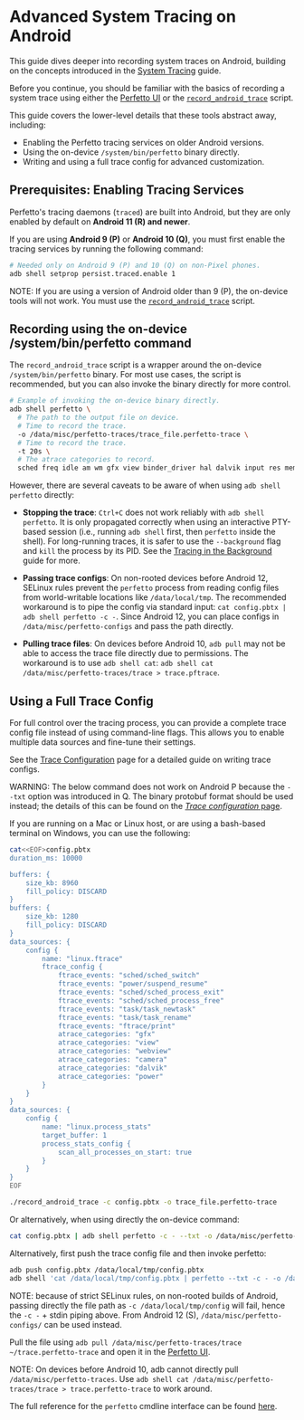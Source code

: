 # Advanced System Tracing on Android

This guide dives deeper into recording system traces on Android, building on the
concepts introduced in the
[System Tracing](/docs/getting-started/system-tracing.md) guide.

Before you continue, you should be familiar with the basics of recording a
system trace using either the
[Perfetto UI](/docs/getting-started/system-tracing.md#android-perfetto-ui) or
the
[`record_android_trace`](/docs/getting-started/system-tracing.md#android-command-line)
script.

This guide covers the lower-level details that these tools abstract away,
including:

- Enabling the Perfetto tracing services on older Android versions.
- Using the on-device `/system/bin/perfetto` binary directly.
- Writing and using a full trace config for advanced customization.

## Prerequisites: Enabling Tracing Services

Perfetto's tracing daemons (`traced`) are built into Android, but they are only
enabled by default on **Android 11 (R) and newer**.

If you are using **Android 9 (P)** or **Android 10 (Q)**, you must first enable
the tracing services by running the following command:

```bash
# Needed only on Android 9 (P) and 10 (Q) on non-Pixel phones.
adb shell setprop persist.traced.enable 1
```

NOTE: If you are using a version of Android older than 9 (P), the on-device
tools will not work. You must use the
[`record_android_trace`](/docs/getting-started/system-tracing.md#android-command-line)
script.

## Recording using the on-device /system/bin/perfetto command

The `record_android_trace` script is a wrapper around the on-device
`/system/bin/perfetto` binary. For most use cases, the script is recommended,
but you can also invoke the binary directly for more control.

```bash
# Example of invoking the on-device binary directly.
adb shell perfetto \
  # The path to the output file on device.
  # Time to record the trace.
  -o /data/misc/perfetto-traces/trace_file.perfetto-trace \
  # Time to record the trace.
  -t 20s \
  # The atrace categories to record.
  sched freq idle am wm gfx view binder_driver hal dalvik input res memory
```

However, there are several caveats to be aware of when using
`adb shell perfetto` directly:

- **Stopping the trace**: `Ctrl+C` does not work reliably with
  `adb shell perfetto`. It is only propagated correctly when using an
  interactive PTY-based session (i.e., running `adb shell` first, then
  `perfetto` inside the shell). For long-running traces, it is safer to use the
  `--background` flag and `kill` the process by its PID. See the
  [Tracing in the Background](/docs/learning-more/tracing-in-background.md)
  guide for more.

- **Passing trace configs**: On non-rooted devices before Android 12, SELinux
  rules prevent the `perfetto` process from reading config files from
  world-writable locations like `/data/local/tmp`. The recommended workaround is
  to pipe the config via standard input:
  `cat config.pbtx | adb shell perfetto -c -`. Since Android 12, you can place
  configs in `/data/misc/perfetto-configs` and pass the path directly.

- **Pulling trace files**: On devices before Android 10, `adb pull` may not be
  able to access the trace file directly due to permissions. The workaround is
  to use `adb shell cat`:
  `adb shell cat /data/misc/perfetto-traces/trace > trace.pftrace`.

## Using a Full Trace Config

For full control over the tracing process, you can provide a complete trace
config file instead of using command-line flags. This allows you to enable
multiple data sources and fine-tune their settings.

See the [Trace Configuration](/docs/concepts/config.md) page for a detailed
guide on writing trace configs.

WARNING: The below command does not work on Android P because the `--txt` option
was introduced in Q. The binary protobuf format should be used instead; the
details of this can be found on the
[_Trace configuration_ page](https://perfetto.dev/docs/concepts/config#pbtx-vs-binary-format).

If you are running on a Mac or Linux host, or are using a bash-based terminal on
Windows, you can use the following:

```bash
cat<<EOF>config.pbtx
duration_ms: 10000

buffers: {
    size_kb: 8960
    fill_policy: DISCARD
}
buffers: {
    size_kb: 1280
    fill_policy: DISCARD
}
data_sources: {
    config {
        name: "linux.ftrace"
        ftrace_config {
            ftrace_events: "sched/sched_switch"
            ftrace_events: "power/suspend_resume"
            ftrace_events: "sched/sched_process_exit"
            ftrace_events: "sched/sched_process_free"
            ftrace_events: "task/task_newtask"
            ftrace_events: "task/task_rename"
            ftrace_events: "ftrace/print"
            atrace_categories: "gfx"
            atrace_categories: "view"
            atrace_categories: "webview"
            atrace_categories: "camera"
            atrace_categories: "dalvik"
            atrace_categories: "power"
        }
    }
}
data_sources: {
    config {
        name: "linux.process_stats"
        target_buffer: 1
        process_stats_config {
            scan_all_processes_on_start: true
        }
    }
}
EOF

./record_android_trace -c config.pbtx -o trace_file.perfetto-trace
```

Or alternatively, when using directly the on-device command:

```bash
cat config.pbtx | adb shell perfetto -c - --txt -o /data/misc/perfetto-traces/trace.perfetto-trace
```

Alternatively, first push the trace config file and then invoke perfetto:

```bash
adb push config.pbtx /data/local/tmp/config.pbtx
adb shell 'cat /data/local/tmp/config.pbtx | perfetto --txt -c - -o /data/misc/perfetto-traces/trace.perfetto-trace'
```

NOTE: because of strict SELinux rules, on non-rooted builds of Android, passing
directly the file path as `-c /data/local/tmp/config` will fail, hence the
`-c -` + stdin piping above. From Android 12 (S), `/data/misc/perfetto-configs/`
can be used instead.

Pull the file using
`adb pull /data/misc/perfetto-traces/trace ~/trace.perfetto-trace` and open it
in the [Perfetto UI](https://ui.perfetto.dev).

NOTE: On devices before Android 10, adb cannot directly pull
`/data/misc/perfetto-traces`. Use
`adb shell cat /data/misc/perfetto-traces/trace > trace.perfetto-trace` to work
around.

The full reference for the `perfetto` cmdline interface can be found
[here](/docs/reference/perfetto-cli.md).
